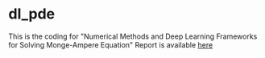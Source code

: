 # dl_pde
This is the coding for "Numerical Methods and Deep Learning Frameworks for Solving Monge-Ampere Equation"
Report is available [here](https://cather-chen.github.io/assets/files/DL_MongeAmpere_Equation.pdf)
